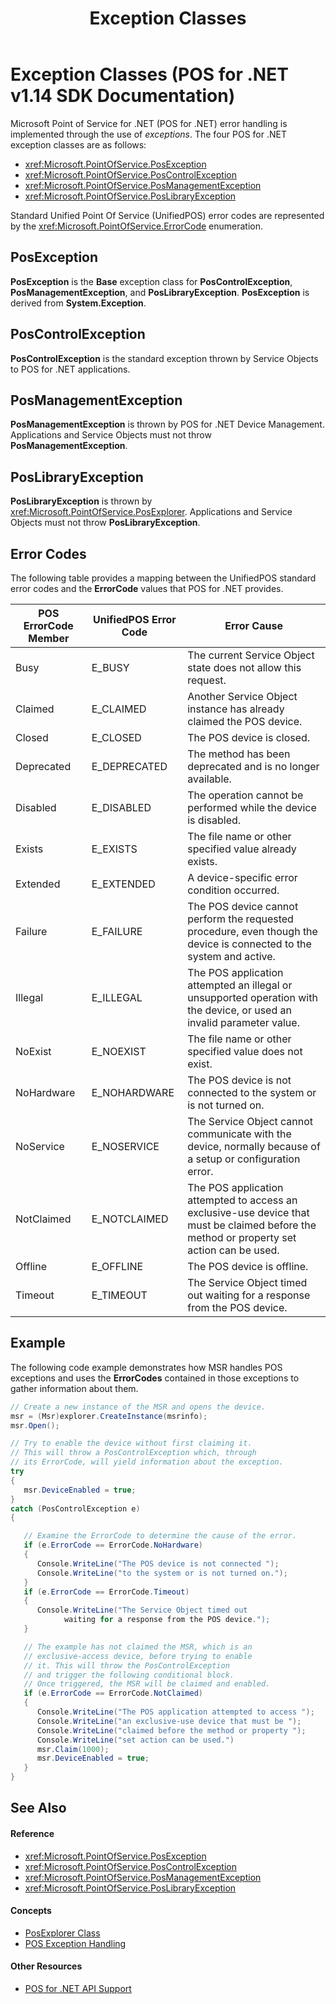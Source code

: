 ﻿---
title: Exception Classes
description: Exception Classes (POS for .NET v1.14 SDK Documentation)
ms.date: 03/03/2014
ms.topic: how-to
ms.custom: pos-restored-from-archive
---

# Exception Classes (POS for .NET v1.14 SDK Documentation)

Microsoft Point of Service for .NET (POS for .NET) error handling is implemented through the use of *exceptions*. The four POS for .NET exception classes are as follows:

- <xref:Microsoft.PointOfService.PosException>
- <xref:Microsoft.PointOfService.PosControlException>
- <xref:Microsoft.PointOfService.PosManagementException>
- <xref:Microsoft.PointOfService.PosLibraryException>

Standard Unified Point Of Service (UnifiedPOS) error codes are represented by the <xref:Microsoft.PointOfService.ErrorCode> enumeration.

## PosException

**PosException** is the **Base** exception class for **PosControlException**, **PosManagementException**, and **PosLibraryException**. **PosException** is derived from **System.Exception**.

## PosControlException

**PosControlException** is the standard exception thrown by Service Objects to POS for .NET applications.

## PosManagementException

**PosManagementException** is thrown by POS for .NET Device Management. Applications and Service Objects must not throw **PosManagementException**.

## PosLibraryException

**PosLibraryException** is thrown by <xref:Microsoft.PointOfService.PosExplorer>. Applications and Service Objects must not throw **PosLibraryException**.

## Error Codes

The following table provides a mapping between the UnifiedPOS standard error codes and the **ErrorCode** values that POS for .NET provides.

| POS ErrorCode Member | UnifiedPOS Error Code | Error Cause                                                                                                                                |
|----------------------|-----------------------|--------------------------------------------------------------------------------------------------------------------------------------------|
| Busy                 | E_BUSY                | The current Service Object state does not allow this request.                                                                              |
| Claimed              | E_CLAIMED             | Another Service Object instance has already claimed the POS device.                                                                        |
| Closed               | E_CLOSED              | The POS device is closed.                                                                                                                  |
| Deprecated           | E_DEPRECATED          | The method has been deprecated and is no longer available.                                                                                 |
| Disabled             | E_DISABLED            | The operation cannot be performed while the device is disabled.                                                                            |
| Exists               | E_EXISTS              | The file name or other specified value already exists.                                                                                     |
| Extended             | E_EXTENDED            | A device-specific error condition occurred.                                                                                                |
| Failure              | E_FAILURE             | The POS device cannot perform the requested procedure, even though the device is connected to the system and active.                       |
| Illegal              | E_ILLEGAL             | The POS application attempted an illegal or unsupported operation with the device, or used an invalid parameter value.                     |
| NoExist              | E_NOEXIST             | The file name or other specified value does not exist.                                                                                     |
| NoHardware           | E_NOHARDWARE          | The POS device is not connected to the system or is not turned on.                                                                         |
| NoService            | E_NOSERVICE           | The Service Object cannot communicate with the device, normally because of a setup or configuration error.                                 |
| NotClaimed           | E_NOTCLAIMED          | The POS application attempted to access an exclusive-use device that must be claimed before the method or property set action can be used. |
| Offline              | E_OFFLINE             | The POS device is offline.                                                                                                                 |
| Timeout              | E_TIMEOUT             | The Service Object timed out waiting for a response from the POS device.                                                                   |

## Example

The following code example demonstrates how MSR handles POS exceptions and uses the **ErrorCodes** contained in those exceptions to gather information about them.

```csharp
// Create a new instance of the MSR and opens the device.
msr = (Msr)explorer.CreateInstance(msrinfo);
msr.Open();

// Try to enable the device without first claiming it.
// This will throw a PosControlException which, through
// its ErrorCode, will yield information about the exception.
try
{
   msr.DeviceEnabled = true;
}
catch (PosControlException e)
{

   // Examine the ErrorCode to determine the cause of the error.
   if (e.ErrorCode == ErrorCode.NoHardware)
   {
      Console.WriteLine("The POS device is not connected ");
      Console.WriteLine("to the system or is not turned on.");
   }
   if (e.ErrorCode == ErrorCode.Timeout)
   {
      Console.WriteLine("The Service Object timed out
            waiting for a response from the POS device.");
   }

   // The example has not claimed the MSR, which is an
   // exclusive-access device, before trying to enable
   // it. This will throw the PosControlException
   // and trigger the following conditional block.
   // Once triggered, the MSR will be claimed and enabled.
   if (e.ErrorCode == ErrorCode.NotClaimed)
   {
      Console.WriteLine("The POS application attempted to access ");
      Console.WriteLine("an exclusive-use device that must be ");
      Console.WriteLine("claimed before the method or property ");
      Console.WriteLine("set action can be used.")
      msr.Claim(1000);
      msr.DeviceEnabled = true;
   }
}
```

## See Also

#### Reference

- <xref:Microsoft.PointOfService.PosException>
- <xref:Microsoft.PointOfService.PosControlException>
- <xref:Microsoft.PointOfService.PosManagementException>
- <xref:Microsoft.PointOfService.PosLibraryException>

#### Concepts

- [PosExplorer Class](posexplorer-class.md)
- [POS Exception Handling](pos-exception-handling.md)

#### Other Resources

- [POS for .NET API Support](pos-for-net-api-support.md)
